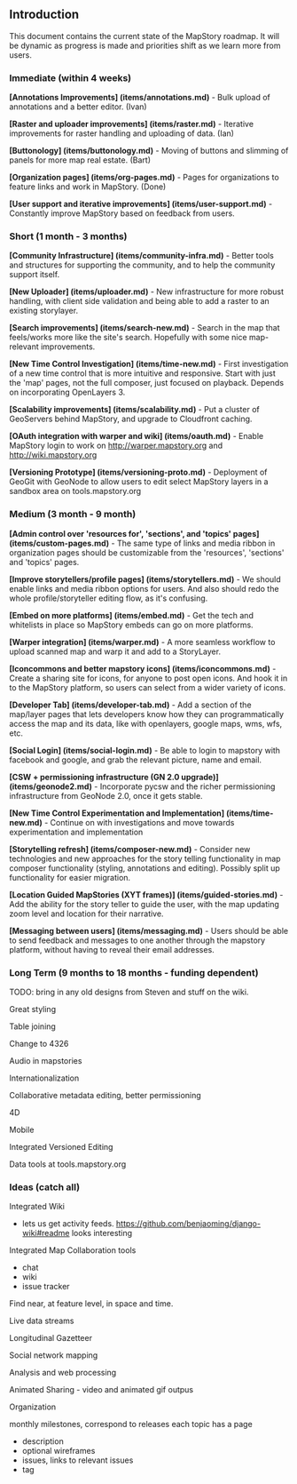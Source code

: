 ## Introduction

This document contains the current state of the MapStory roadmap. It will be dynamic as progress
is made and priorities shift as we learn more from users. 

### Immediate (within 4 weeks)

**[Annotations Improvements] (items/annotations.md)** - Bulk upload of annotations and a better editor. (Ivan)

**[Raster and uploader improvements] (items/raster.md)** - Iterative improvements for raster handling and 
uploading of data. (Ian)

**[Buttonology] (items/buttonology.md)** - Moving of buttons and slimming of panels for more map real estate. (Bart)

**[Organization pages] (items/org-pages.md)** - Pages for organizations to feature links and work in MapStory. (Done)

**[User support and iterative improvements] (items/user-support.md)** - Constantly improve MapStory based on feedback
from users.

### Short (1 month - 3 months)

**[Community Infrastructure] (items/community-infra.md)** - Better tools and structures for supporting the community, 
and to help the community support itself.

**[New Uploader] (items/uploader.md)** - New infrastructure for more robust handling, with client side validation and 
being able to add a raster to an existing storylayer.

**[Search improvements] (items/search-new.md)** - Search in the map that feels/works more like the site's search. 
Hopefully with some nice map-relevant improvements.

**[New Time Control Investigation] (items/time-new.md)** - First investigation of a new time control that is more intuitive and
responsive. Start with just the 'map' pages, not the full composer, just focused on playback. Depends on incorporating
OpenLayers 3.

**[Scalability improvements] (items/scalability.md)** - Put a cluster of GeoServers behind MapStory, and upgrade to 
Cloudfront caching.

**[OAuth integration with warper and wiki] (items/oauth.md)** - Enable MapStory login to work on 
http://warper.mapstory.org and http://wiki.mapstory.org

**[Versioning Prototype] (items/versioning-proto.md)** - Deployment of GeoGit with GeoNode to allow users to edit select
MapStory layers in a sandbox area on tools.mapstory.org

### Medium (3 month - 9 month)

**[Admin control over 'resources for', 'sections', and 'topics' pages] (items/custom-pages.md)** - The same type of links and media ribbon
in organization pages should be customizable from the 'resources', 'sections' and 'topics' pages.

**[Improve storytellers/profile pages] (items/storytellers.md)** - We should enable links and media ribbon options for users.
And also should redo the whole profile/storyteller editing flow, as it's confusing.

**[Embed on more platforms] (items/embed.md)** - Get the tech and whitelists in place so MapStory embeds can go on
more platforms.

**[Warper integration] (items/warper.md)** - A more seamless workflow to upload scanned map and warp it and add to a StoryLayer.

**[Iconcommons and better mapstory icons] (items/iconcommons.md)** - Create a sharing site for icons, for anyone to post 
open icons. And hook it in to the MapStory platform, so users can select from a wider variety of icons.

**[Developer Tab] (items/developer-tab.md)** - Add a section of the map/layer pages that lets developers know how
they can programmatically access the map and its data, like with openlayers, google maps, wms, wfs, etc.

**[Social Login] (items/social-login.md)** - Be able to login to mapstory with facebook and google, and grab the relevant 
picture, name and email.

**[CSW + permissioning infrastructure (GN 2.0 upgrade)] (items/geonode2.md)** - Incorporate pycsw and the richer
permissioning infrastructure from GeoNode 2.0, once it gets stable.

**[New Time Control Experimentation and Implementation] (items/time-new.md)** - Continue on with investigations and
move towards experimentation and implementation

**[Storytelling refresh] (items/composer-new.md)** - Consider new technologies and new approaches for the story telling 
functionality in map composer functionality (styling, annotations and editing). Possibly split up 
functionality for easier migration.

**[Location Guided MapStories (XYT frames)] (items/guided-stories.md)** - Add the ability for the story teller to 
guide the user, with the map updating zoom level and location for their narrative.

**[Messaging between users] (items/messaging.md)** - Users should be able to send feedback and messages to one another
through the mapstory platform, without having to reveal their email addresses.

### Long Term (9 months to 18 months - funding dependent)

TODO: bring in any old designs from Steven and stuff on the wiki.

Great styling

Table joining

Change to 4326

Audio in mapstories

Internationalization

Collaborative metadata editing, better permissioning

4D

Mobile

Integrated Versioned Editing

Data tools at tools.mapstory.org

### Ideas (catch all)

Integrated Wiki
 - lets us get activity feeds. https://github.com/benjaoming/django-wiki#readme looks interesting

Integrated Map Collaboration tools
 - chat
 - wiki
 - issue tracker
 
Find near, at feature level, in space and time.

Live data streams

Longitudinal Gazetteer

Social network mapping

Analysis and web processing

Animated Sharing - video and animated gif outpus

Organization

 monthly milestones, correspond to releases
 each topic has a page
  - description
  - optional wireframes
  - issues, links to relevant issues
  - tag



